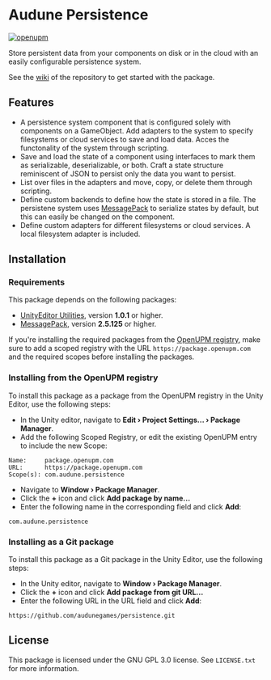 # Audune Persistence

[![openupm](https://img.shields.io/npm/v/com.audune.persistence?label=openupm&registry_uri=https://package.openupm.com)](https://openupm.com/packages/com.audune.persistence/)

Store persistent data from your components on disk or in the cloud with an easily configurable persistence system.

See the [wiki](https://github.com/audunegames/persistence/wiki) of the repository to get started with the package.

## Features

* A persistence system component that is configured solely with components on a GameObject. Add adapters to the system to specify filesystems or cloud services to save and load data. Acces the functonality of the system through scripting.
* Save and load the state of a component using interfaces to mark them as serializable, deserializable, or both. Craft a state structure reminiscent of JSON to persist only the data you want to persist.
* List over files in the adapters and move, copy, or delete them through scripting.
* Define custom backends to define how the state is stored in a file. The persistene system uses [MessagePack](https://msgpack.org/) to serialize states by default, but this can easily be changed on the component.
* Define custom adapters for different filesystems or cloud services. A local filesystem adapter is included.

## Installation

### Requirements

This package depends on the following packages:

* [UnityEditor Utilities](https://openupm.com/packages/com.audune.utils.unityeditor/), version **1.0.1** or higher.
* [MessagePack](https://openupm.com/packages/net.tnrd.messagepack/), version **2.5.125** or higher.

If you're installing the required packages from the [OpenUPM registry](https://openupm.com/), make sure to add a scoped registry with the URL `https://package.openupm.com` and the required scopes before installing the packages.

### Installing from the OpenUPM registry

To install this package as a package from the OpenUPM registry in the Unity Editor, use the following steps:

* In the Unity editor, navigate to **Edit › Project Settings... › Package Manager**.
* Add the following Scoped Registry, or edit the existing OpenUPM entry to include the new Scope:

```
Name:     package.openupm.com
URL:      https://package.openupm.com
Scope(s): com.audune.persistence
```

* Navigate to **Window › Package Manager**.
* Click the **+** icon and click **Add package by name...**
* Enter the following name in the corresponding field and click **Add**:

```
com.audune.persistence
```

### Installing as a Git package

To install this package as a Git package in the Unity Editor, use the following steps:

* In the Unity editor, navigate to **Window › Package Manager**.
* Click the **+** icon and click **Add package from git URL...**
* Enter the following URL in the URL field and click **Add**:

```
https://github.com/audunegames/persistence.git
```

## License

This package is licensed under the GNU GPL 3.0 license. See `LICENSE.txt` for more information.
